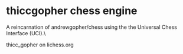 # thiccgopher chess engine

A reincarnation of andrewgopher/chess using the the Universal Chess Interface (UCI).\

thicc_gopher on lichess.org